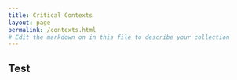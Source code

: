 ```yaml
---
title: Critical Contexts
layout: page
permalink: /contexts.html
# Edit the markdown on in this file to describe your collection
---
```


## Test
